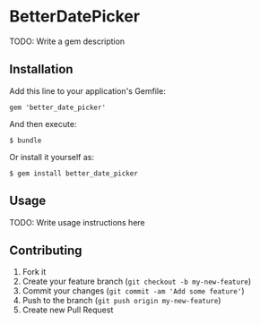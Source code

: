 # BetterDatePicker

TODO: Write a gem description

## Installation

Add this line to your application's Gemfile:

    gem 'better_date_picker'

And then execute:

    $ bundle

Or install it yourself as:

    $ gem install better_date_picker

## Usage

TODO: Write usage instructions here

## Contributing

1. Fork it
2. Create your feature branch (`git checkout -b my-new-feature`)
3. Commit your changes (`git commit -am 'Add some feature'`)
4. Push to the branch (`git push origin my-new-feature`)
5. Create new Pull Request
